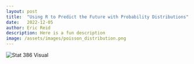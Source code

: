 ```yaml
---
layout: post
title:  "Using R to Predict the Future with Probability Distributions"
date:   2022-12-05
author: Eric Reid
description: Here is a fun description
image: /assets/images/poisson_distribution.png
---
```

![Stat 386 Visual](https://user-images.githubusercontent.com/100799679/205950365-66664945-82ae-4c82-9ec5-f5db8d60f100.jpg)
